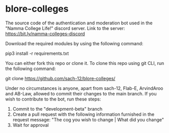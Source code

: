 # blore-colleges
The source code of the authentication and moderation bot used in the "Namma College Life!" discord server.
Link to the server: https://bit.ly/namma-colleges-discord

Download the required modules by using the following command:

pip3 install -r requirements.txt

You can either fork this repo or clone it.
To clone this repo using git CLI, run the following command:

git clone https://github.com/sach-12/blore-colleges/

Under no circumstances is anyone, apart from sach-12, Flab-E, ArvindAroo and AB-Law, allowed to commit their changes to the main branch. If you wish to contribute to the bot, run these steps:

1. Commit to the "development-beta" branch
2. Create a pull request with the following information furnished in the request message: "The cog you wish to change | What did you change"
3. Wait for approval
